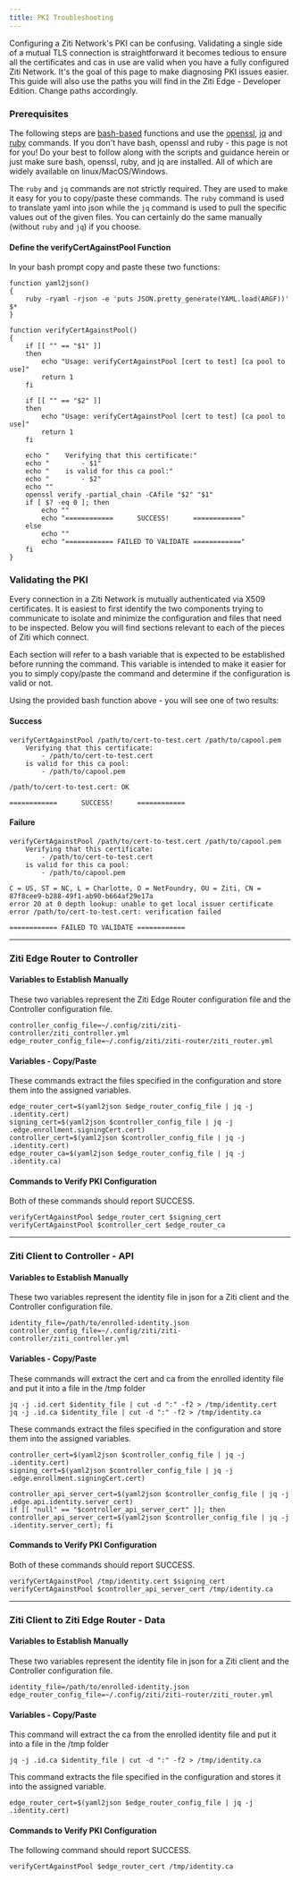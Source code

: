 ```yaml
---
title: PKI Troubleshooting
---
```


Configuring a Ziti Network's PKI can be confusing. Validating a single side of a mutual TLS connection is
straightforward it becomes tedious to ensure all the certificates and cas in use are valid when you have a fully
configured Ziti Network. It's the goal of this page to make diagnosing PKI issues easier. This guide will also use the
paths you will find in the Ziti Edge - Developer Edition. Change paths accordingly.

### Prerequisites

The following steps are [bash-based](https://en.wikipedia.org/wiki/Bash_(Unix_shell)) functions and use the
[openssl](https://www.openssl.org/), [jq](https://stedolan.github.io/jq/) and [ruby](https://www.ruby-lang.org/en/)
commands. If you don't have bash, openssl and ruby - this page is not for you! Do your best to follow along with the
scripts and guidance herein or just make sure bash, openssl, ruby, and jq are installed. All of which are widely 
available on linux/MacOS/Windows.

The `ruby` and `jq` commands are not strictly required. They are used to make it easy for you to copy/paste these
commands. The `ruby` command is used to translate yaml into json while the `jq` command is used to pull the specific
values out of the given files. You can certainly do the same manually (without `ruby` and `jq`) if you choose.

#### Define the verifyCertAgainstPool Function

In your bash prompt copy and paste these two functions:

    function yaml2json()
    {
        ruby -ryaml -rjson -e 'puts JSON.pretty_generate(YAML.load(ARGF))' $*
    }

    function verifyCertAgainstPool()
    {
        if [[ "" == "$1" ]]
        then
            echo "Usage: verifyCertAgainstPool [cert to test] [ca pool to use]"
            return 1
        fi
        
        if [[ "" == "$2" ]]
        then
            echo "Usage: verifyCertAgainstPool [cert to test] [ca pool to use]"
            return 1
        fi

        echo "    Verifying that this certificate:"
        echo "        - $1"
        echo "    is valid for this ca pool:"
        echo "        - $2"
        echo ""
        openssl verify -partial_chain -CAfile "$2" "$1"
        if [ $? -eq 0 ]; then
            echo ""
            echo "============      SUCCESS!      ============"
        else
            echo ""
            echo "============ FAILED TO VALIDATE ============"
        fi
    }

### Validating the PKI

Every connection in a Ziti Network is mutually authenticated via X509 certificates. It is easiest to first identify the
two components trying to communicate to isolate and minimize the configuration and files that need to be inspected.
Below you will find sections relevant to each of the pieces of Ziti which connect.

Each section will refer to a bash variable that is expected to be established before running the command. This variable
is intended to make it easier for you to simply copy/paste the command and determine if the configuration is valid or
not.

Using the provided bash function above - you will see one of two results:

#### Success

    verifyCertAgainstPool /path/to/cert-to-test.cert /path/to/capool.pem
        Verifying that this certificate:
            - /path/to/cert-to-test.cert
        is valid for this ca pool:
            - /path/to/capool.pem

    /path/to/cert-to-test.cert: OK

    ============      SUCCESS!      ============

#### Failure

    verifyCertAgainstPool /path/to/cert-to-test.cert /path/to/capool.pem
        Verifying that this certificate:
            - /path/to/cert-to-test.cert
        is valid for this ca pool:
            - /path/to/capool.pem

    C = US, ST = NC, L = Charlotte, O = NetFoundry, OU = Ziti, CN = 87f8cee9-b288-49f1-ab90-b664af29e17a
    error 20 at 0 depth lookup: unable to get local issuer certificate
    error /path/to/cert-to-test.cert: verification failed

    ============ FAILED TO VALIDATE ============

--------------------------------------------------------------

### Ziti Edge Router to Controller

#### Variables to Establish Manually

These two variables represent the Ziti Edge Router configuration file and the Controller configuration file.

    controller_config_file=~/.config/ziti/ziti-controller/ziti_controller.yml
    edge_router_config_file=~/.config/ziti/ziti-router/ziti_router.yml

#### Variables - Copy/Paste

These commands extract the files specified in the configuration and store them into the assigned variables.

    edge_router_cert=$(yaml2json $edge_router_config_file | jq -j .identity.cert)
    signing_cert=$(yaml2json $controller_config_file | jq -j .edge.enrollment.signingCert.cert)
    controller_cert=$(yaml2json $controller_config_file | jq -j .identity.cert)
    edge_router_ca=$(yaml2json $edge_router_config_file | jq -j .identity.ca)

#### Commands to Verify PKI Configuration

Both of these commands should report SUCCESS.

    verifyCertAgainstPool $edge_router_cert $signing_cert
    verifyCertAgainstPool $controller_cert $edge_router_ca

--------------------------------------------------------------

### Ziti Client to Controller - API

#### Variables to Establish Manually

These two variables represent the identity file in json for a Ziti client and the Controller configuration file.

    identity_file=/path/to/enrolled-identity.json
    controller_config_file=~/.config/ziti/ziti-controller/ziti_controller.yml

#### Variables - Copy/Paste

These commands will extract the cert and ca from the enrolled identity file and put it into a file in the /tmp folder

    jq -j .id.cert $identity_file | cut -d ":" -f2 > /tmp/identity.cert
    jq -j .id.ca $identity_file | cut -d ":" -f2 > /tmp/identity.ca

These commands extract the files specified in the configuration and store them into the assigned variables.

    controller_cert=$(yaml2json $controller_config_file | jq -j .identity.cert)
    signing_cert=$(yaml2json $controller_config_file | jq -j .edge.enrollment.signingCert.cert)
    
    controller_api_server_cert=$(yaml2json $controller_config_file | jq -j .edge.api.identity.server_cert)
    if [[ "null" == "$controller_api_server_cert" ]]; then controller_api_server_cert=$(yaml2json $controller_config_file | jq -j .identity.server_cert); fi

#### Commands to Verify PKI Configuration

Both of these commands should report SUCCESS.

    verifyCertAgainstPool /tmp/identity.cert $signing_cert
    verifyCertAgainstPool $controller_api_server_cert /tmp/identity.ca

--------------------------------------------------------------

### Ziti Client to Ziti Edge Router - Data

#### Variables to Establish Manually

These two variables represent the identity file in json for a Ziti client and the Controller configuration file.

    identity_file=/path/to/enrolled-identity.json
    edge_router_config_file=~/.config/ziti/ziti-router/ziti_router.yml

#### Variables - Copy/Paste

This command will extract the ca from the enrolled identity file and put it into a file in the /tmp folder

    jq -j .id.ca $identity_file | cut -d ":" -f2 > /tmp/identity.ca

This command extracts the file specified in the configuration and stores it into the assigned variable.

    edge_router_cert=$(yaml2json $edge_router_config_file | jq -j .identity.cert)

#### Commands to Verify PKI Configuration

The following command should report SUCCESS.

    verifyCertAgainstPool $edge_router_cert /tmp/identity.ca
